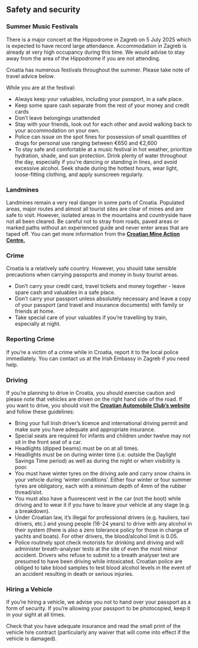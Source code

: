## Safety and security

### **Summer Music Festivals**

There is a major concert at the Hippodrome in Zagreb on 5 July 2025 which is expected to have record large attendance. Accommodation in Zagreb is already at very high occupancy during this time. We would advise to stay away from the area of the Hippodrome if you are not attending.

Croatia has numerous festivals throughout the summer. Please take note of travel advice below.

While you are at the festival:

* Always keep your valuables, including your passport, in a safe place.
* Keep some spare cash separate from the rest of your money and credit cards
* Don’t leave belongings unattended
* Stay with your friends, look out for each other and avoid walking back to your accommodation on your own.
* Police can issue on the spot fines for possession of small quantities of drugs for personal use ranging between €650 and €2,600
* To stay safe and comfortable at a music festival in hot weather, prioritize hydration, shade, and sun protection. Drink plenty of water throughout the day, especially if you're dancing or standing in lines, and avoid excessive alcohol. Seek shade during the hottest hours, wear light, loose-fitting clothing, and apply sunscreen regularly.

### **Landmines**

Landmines remain a very real danger in some parts of Croatia. Populated areas, major routes and almost all tourist sites are clear of mines and are safe to visit. However, isolated areas in the mountains and countryside have not all been cleared. Be careful not to stray from roads, paved areas or marked paths without an experienced guide and never enter areas that are taped off. You can get more information from the [**Croatian Mine Action Centre.**](https://welcome.cms.hr/index.php/en/mine-map/)

### **Crime**

Croatia is a relatively safe country. However, you should take sensible precautions when carrying passports and money in busy tourist areas.

* Don’t carry your credit card, travel tickets and money together - leave spare cash and valuables in a safe place.
* Don’t carry your passport unless absolutely necessary and leave a copy of your passport (and travel and insurance documents) with family or friends at home.
* Take special care of your valuables if you’re travelling by train, especially at night.

### **Reporting Crime**

If you’re a victim of a crime while in Croatia, report it to the local police immediately. You can contact us at the Irish Embassy in Zagreb if you need help.

### **Driving**

If you’re planning to drive in Croatia, you should exercise caution and please note that vehicles are driven on the right hand side of the road. If you want to drive, you should visit the [**Croatian Automobile Club’s website**](http://www.hak.hr/en) and follow these guidelines:

* Bring your full Irish driver’s licence and international driving permit and make sure you have adequate and appropriate insurance.
* Special seats are required for infants and children under twelve may not sit in the front seat of a car.
* Headlights (dipped beams) must be on at all times.
* Headlights must be on during winter time (i.e. outside the Daylight Savings Time period) as well as during the night or when visibility is poor.
* You must have winter tyres on the driving axle and carry snow chains in your vehicle during ‘winter conditions’. Either four winter or four summer tyres are obligatory, each with a minimum depth of 4mm of the rubber thread/slot.
* You must also have a fluorescent vest in the car (not the boot) while driving and to wear it if you have to leave your vehicle at any stage (e.g. a breakdown).
* Under Croatian law, it’s illegal for professional drivers (e.g. hauliers, taxi drivers, etc.) and young people (16-24 years) to drive with any alcohol in their system (there is also a zero tolerance policy for those in charge of yachts and boats). For other drivers, the blood/alcohol limit is 0.05.
* Police routinely spot check motorists for drinking and driving and will administer breath-analyser tests at the site of even the most minor accident. Drivers who refuse to submit to a breath analyser test are presumed to have been driving while intoxicated. Croatian police are obliged to take blood samples to test blood alcohol levels in the event of an accident resulting in death or serious injuries.

### **Hiring a Vehicle**

If you’re hiring a vehicle, we advise you not to hand over your passport as a form of security. If you’re allowing your passport to be photocopied, keep it in your sight at all times.

Check that you have adequate insurance and read the small print of the vehicle hire contract (particularly any waiver that will come into effect if the vehicle is damaged).